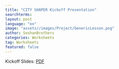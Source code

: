 ```yaml
---
title: "CITY SHAPER Kickoff Presentation"
searchterms: 
layout: post
language: "en"
image: "assets//images/Project/GenericLesson.png"
author: SeshanBrothers
categories: Worksheets
tag: Worksheets
featured: false
---
```


Kickoff Slides: <a href="/translations/en-us/Worksheets/KickoffPresentation.pdf">PDF</a>



